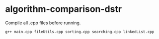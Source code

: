 # algorithm-comparison-dstr

Compile all .cpp files before running.
``` 
g++ main.cpp fileUtils.cpp sorting.cpp searching.cpp linkedList.cpp